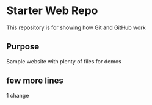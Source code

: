 # Starter Web Repo

This repository is for showing how Git and GitHub work

## Purpose

Sample website with plenty of files for demos

## few more lines
1 change
